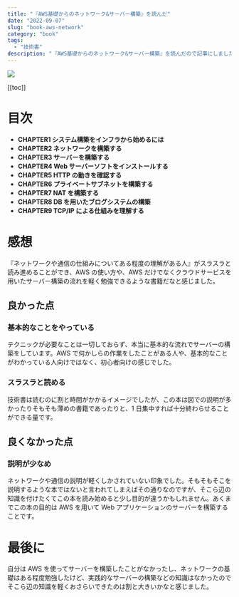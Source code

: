 ```yaml
---
title: "『AWS基礎からのネットワーク&サーバー構築』を読んだ"
date: "2022-09-07"
slug: "book-aws-network"
category: "book"
tags:
  - "技術書"
description: "『AWS基礎からのネットワーク&サーバー構築』を読んだので記事にしました。0からAWS上にサーバーを立てて、ブラウザでwordpressアプリを動かすというハンズオン形式で読み進めるのがとても簡単でした。"
---
```


<img src="@image/1.png">

[[toc]]

# 目次

- **CHAPTER1 システム構築をインフラから始めるには**
- **CHAPTER2 ネットワークを構築する**
- **CHAPTER3 サーバーを構築する**
- **CHAPTER4 Web サーバーソフトをインストールする**
- **CHAPTER5 HTTP の動きを確認する**
- **CHAPTER6 プライベートサブネットを構築する**
- **CHAPTER7 NAT を構築する**
- **CHAPTER8 DB を用いたブログシステムの構築**
- **CHAPTER9 TCP/IP による仕組みを理解する**

# 感想

『ネットワークや通信の仕組みについてある程度の理解がある人』がスラスラと読み進めることができ、AWS の使い方や、AWS だけでなくクラウドサービスを用いたサーバー構築の流れを軽く勉強できるような書籍だなと感じました。

## 良かった点

### 基本的なことをやっている

テクニックが必要なことは一切しておらず、本当に基本的な流れでサーバーの構築をしています。AWS で何かしらの作業をしたことがある人や、基本的なことがわかっている人向けではなく、初心者向けの感じでした。

### スラスラと読める

技術書は読むのに割と時間がかかるイメージでしたが、この本は図での説明が多かったりそもそも薄めの書籍であったりと、1 日集中すれば十分終わらせることができる量です。

## 良くなかった点

### 説明が少なめ

ネットワークや通信の説明が軽くしかされていない印象でした。そもそもそこを説明するような本ではないと言われてしまえばその通りなのですが、そこら辺の知識を付けたくてこの本を読み始めると少し目的が違うかもしれません。あくまでこの本の目的は AWS を用いて Web アプリケーションのサーバーを構築することです。

# 最後に

自分は AWS を使ってサーバーを構築したことがなかったし、ネットワークの基礎はある程度勉強したけど、実践的なサーバーの構築などの知識はなかったのでそこら辺の知識を軽くおさらいできたのは割と大きいかなと感じました。
